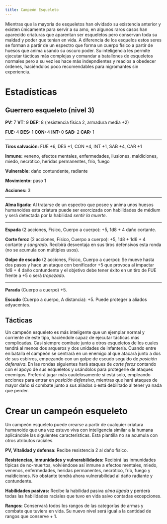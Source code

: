 ```yaml
---
title: Campeón Esqueleto
---
```


Mientras que la mayoría de esqueletos han olvidado su existencia anterior y existen únicamente para servir a su amo, en algunos raros casos han aparecido criaturas que aparentan ser esqueletos pero conservan toda su maldad y poder que tenían en vida. A diferencia de los esquelos estos seres se forman a partir de un espectro que forma un cuerpo físico a partir de huesos que anima usando su oscuro poder. Su inteligencia les permite ejecutar tácticas más complejas y comandar a batallones de esqueletos normales pero a su vez les hace más indepndientes y reacios a obedecer órdenes, haciéndolos poco recomendables para nigromantes sin experiencia.

# Estadísticas

## Guerrero esqueleto (nivel 3)

**PV:** 7		**VT:** 9		**DEF:** 8 (resistencia física 2, armadura media +2)

**FUE:** 4 	**DES:** 1	**CON:** 4	**INT:** 0	**SAB:** 2	**CAR:** 1

------

**Tiros salvación:** FUE +6, DES +1, CON +4, INT +1, SAB +4, CAR +1

**Inmune:** veneno, efectos mentales, enfermedades, ilusiones, maldiciones, miedo, necrótico, heridas permanentes, frío, fuego

**Vulnerable:** daño contundente, radiante

**Movimiento:** paso 1

**Acciones:** 3

------

**Alma ligada:** Al tratarse de un espectro que posee y anima unos huesos humanoides esta criatura puede ser exorcizada con habilidades de médium y será detectada por la habilidad *sentir la muerte*.

****

**Espada** (2 acciones, Físico, Cuerpo a cuerpo): +5, 1d8 + 4 daño cortante.

**Corte feroz** (2 acciones, Físico, Cuerpo a cuerpo): +5, 1d8 + 1d6 + 4 cortante y *sangrado*. Recibirá desventaja en sus tiros defensivos esta ronda (no se acumula con múltiples usos).

**Golpe de escudo** (2 acciones, Físico, Cuerpo a cuerpo): Se mueve hasta dos pasos y hace un ataque con bonificador +5 que provoca al impactar 1d6 + 4 daño contundente y el objetivo debe tener éxito en un tiro de FUE frente a +5 o será *tropezado*. 

****

**Parada** (Cuerpo a cuerpo) +5.

**Escudo** (Cuerpo a cuerpo, A distancia): +5. Puede proteger a aliados adyacentes.

## Tácticas

Un campeón esqueleto es más inteligente que un ejemplar normal y corriente de este tipo, haciéndole capaz de ejecutar tácticas más complicadas. Casi siempre combate junto a otros esqueletos de los cuales tendrá al menos dos arqueros y dos unidades de infantería. Cuando entre en batalla el campeón se centrará en un enemigo al que atacará junto a dos de sus esbirros, empezando con un golpe de escudo seguido de *posición defensiva*. En las rondas siguientes hará ataques de *corte feroz* contando con el apoyo de sus esqueletos y usándolos para protegerle de ataques enemigos. Preferirá jugar más cautelosamente si está solo, empleando acciones para entrar en *posición defensiva*, mientras que hará ataques de mayor daño si combate junto a sus aliados o está debilitado al tener ya nada que perder. 

# Crear un campeón esqueleto

Un campeón esqueleto puede crearse a partir de cualquier criatura humanoide que una vez estuvo viva con inteligencia similar a la humana aplicándole las siguientes características. Esta plantilla no se acumula con otros atributos raciales.

**PV, Vitalidad y defensa:** Recibe resistencia 2 al daño físico.

**Resistencias, inmunidades y vulnerabilidades:** Recibirá las inmunidades típicas de no-muertos, volviéndose así inmune a efectos mentales, miedo, venenos, enfermedades, heridas permanentes, necrótico, frío, fuego y maldiciones. No obstante tendrá ahora vulnerabilidad al daño radiante y contundente.

**Habilidades pasivas:** Recibe la habilidad pasiva *alma ligada* y perderá todas las habilidades raciales que tuvo en vida salvo contadas excepciones. 

**Rangos:** Conservará todos los rangos de las categorías de armas y combate que tuviera en vida. Su nuevo nivel será igual a la cantidad de rangos que conserve + 1.